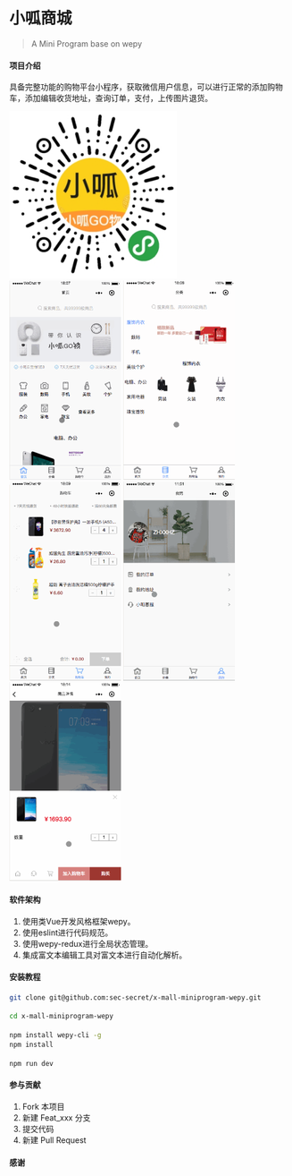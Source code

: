 # 小呱商城
> A Mini Program base on wepy

#### 项目介绍
具备完整功能的购物平台小程序，获取微信用户信息，可以进行正常的添加购物车，添加编辑收货地址，查询订单，支付，上传图片退货。
<div>
<img src="/static/img/mini-code.png" width="300"/>
</div>

<div>
<img src="/static/img/home.gif" width="200"/>
<img src="/static/img/fenlei.gif" width="200"/>
<img src="/static/img/cart.gif" width="200"/>
<img src="/static/img/address.gif" width="200"/>
<img src="/static/img/buy.gif" width="200"/>
</div>

#### 软件架构
1. 使用类Vue开发风格框架wepy。
2. 使用eslint进行代码规范。
3. 使用wepy-redux进行全局状态管理。
4. 集成富文本编辑工具对富文本进行自动化解析。

#### 安装教程

``` bash
git clone git@github.com:sec-secret/x-mall-miniprogram-wepy.git

cd x-mall-miniprogram-wepy

npm install wepy-cli -g
npm install

npm run dev
```



#### 参与贡献

1. Fork 本项目
2. 新建 Feat_xxx 分支
3. 提交代码
4. 新建 Pull Request


#### 感谢
